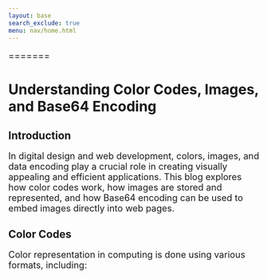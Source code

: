 ```yaml
---
layout: base
search_exclude: true
menu: nav/home.html
---
```



=======


<style>
  p,li {
    font-size: 18px;
  }
</style>


# Understanding Color Codes, Images, and Base64 Encoding

## Introduction
In digital design and web development, colors, images, and data encoding play a crucial role in creating visually appealing and efficient applications. This blog explores how color codes work, how images are stored and represented, and how Base64 encoding can be used to embed images directly into web pages.

## Color Codes
Color representation in computing is done using various formats, including:


